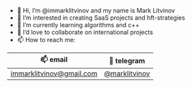 - 👋 Hi, I’m @immarklitvinov and my name is Mark Litvinov
- 👀 I’m interested in creating SaaS projects and hft-strategies
- 🌱 I’m currently learning algorithms and c++
- 💞️ I’d love to collaborate on international projects
- 📫 How to reach me:

📫 email | 📎 telegram
------- |-----------
[immarklitvinov@gmail.com](mailto:immarklitvinov@gmail.com) | [@marklitvinov](https://t.me/marklitvinov)


<!---
vaniilka/vaniilka is a ✨ special ✨ repository because its `README.md` (this file) appears on your GitHub profile.
You can click the Preview link to take a look at your changes.
--->
